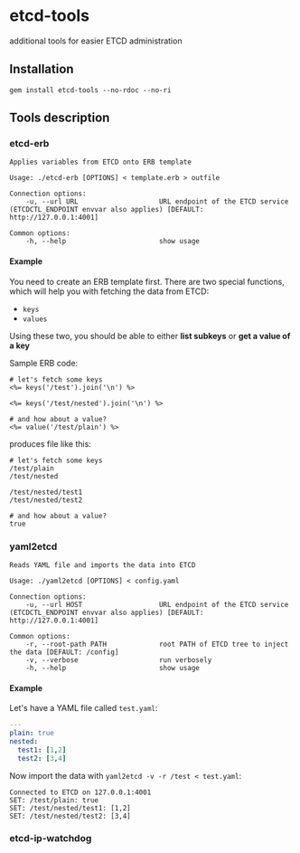 # etcd-tools
additional tools for easier ETCD administration

## Installation

```gem install etcd-tools --no-rdoc --no-ri```


## Tools description

### etcd-erb

```
Applies variables from ETCD onto ERB template

Usage: ./etcd-erb [OPTIONS] < template.erb > outfile

Connection options:
    -u, --url URL                    URL endpoint of the ETCD service (ETCDCTL_ENDPOINT envvar also applies) [DEFAULT: http://127.0.0.1:4001]

Common options:
    -h, --help                       show usage
```

#### Example

You need to create an ERB template first. There are two special functions, which will help you with fetching the data from ETCD:
- ```keys```
- ```values```

Using these two, you should be able to either **list subkeys** or **get a value of a key**

Sample ERB code:
```erb
# let's fetch some keys
<%= keys('/test').join('\n') %>

<%= keys('/test/nested').join('\n') %>

# and how about a value?
<%= value('/test/plain') %>
```

produces file like this:
```
# let's fetch some keys
/test/plain
/test/nested

/test/nested/test1
/test/nested/test2

# and how about a value?
true
```

### yaml2etcd
```
Reads YAML file and imports the data into ETCD

Usage: ./yaml2etcd [OPTIONS] < config.yaml

Connection options:
    -u, --url HOST                   URL endpoint of the ETCD service (ETCDCTL_ENDPOINT envvar also applies) [DEFAULT: http://127.0.0.1:4001]

Common options:
    -r, --root-path PATH             root PATH of ETCD tree to inject the data [DEFAULT: /config]
    -v, --verbose                    run verbosely
    -h, --help                       show usage
```
#### Example

Let's have a YAML file called ```test.yaml```:
```yaml
---
plain: true
nested:
  test1: [1,2]
  test2: [3,4]
```

Now import the data with ```yaml2etcd -v -r /test < test.yaml```:

```
Connected to ETCD on 127.0.0.1:4001
SET: /test/plain: true
SET: /test/nested/test1: [1,2]
SET: /test/nested/test2: [3,4]
```

### etcd-ip-watchdog
